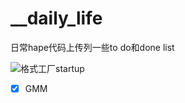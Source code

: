 # __daily_life
日常hape代码上传列一些to do和done list







![格式工厂startup](D:\semester\__daily_life\README.assets\格式工厂startup.jpg)



- [x]  GMM






